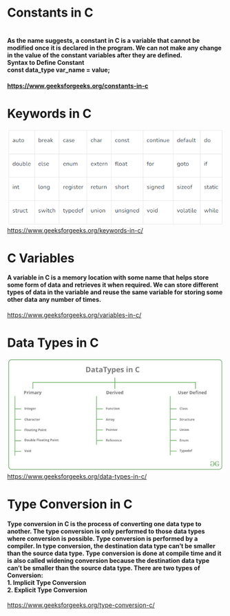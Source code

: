 <h1> Constants in C <h1>
<h4> As the name suggests, a constant in C is a variable that cannot be modified once it is declared in the program. We can not make any change in the value of the constant variables after they are defined.<br>
Syntax to Define Constant <br>
const data_type var_name = value;<h4>
<a href="https://www.geeksforgeeks.org/constants-in-c/" target="_blank">https://www.geeksforgeeks.org/constants-in-c</a>

<h1>Keywords in C</h1>
<img src="https://raw.githubusercontent.com/mtalhach/c-programming/main/1-Basic%20Programs/Keywords.png">
<a href="https://www.geeksforgeeks.org/keywords-in-c/" target="_blank">https://www.geeksforgeeks.org/keywords-in-c/</a>

<h1>C Variables</h1>
<h4>A variable in C is a memory location with some name that helps store some form of data and retrieves it when required. We can store different types of data in the variable and reuse the same variable for storing some other data any number of times.</h4>
<a href="https://www.geeksforgeeks.org/variables-in-c/" target="_blank">https://www.geeksforgeeks.org/variables-in-c/</a>

<h1>Data Types in C</h1>
<img src="https://raw.githubusercontent.com/mtalhach/c-programming/main/1-Basic%20Programs/data%20type.png">
<a href="https://www.geeksforgeeks.org/data-types-in-c/" target="_blank">https://www.geeksforgeeks.org/data-types-in-c/</a>

<h1>Type Conversion in C</h1>
<h4>Type conversion in C is the process of converting one data type to another. The type conversion is only performed to those data types where conversion is possible. Type conversion is performed by a compiler. In type conversion, the destination data type can’t be smaller than the source data type. Type conversion is done at compile time and it is also called widening conversion because the destination data type can’t be smaller than the source data type. There are two types of Conversion:<br>
1. Implicit Type Conversion <br>
2. Explicit Type Conversion</h4>
<a href="https://www.geeksforgeeks.org/type-conversion-c/" target="_blank">https://www.geeksforgeeks.org/type-conversion-c/</a>
